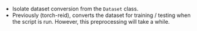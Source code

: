 - Isolate dataset conversion from the `Dataset` class.
- Previously (torch-reid), converts the dataset for training / testing when the script is run. However, this preprocessing will take a while.
